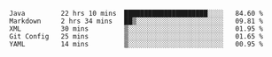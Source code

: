 <!--START_SECTION:waka-->
```text
Java         22 hrs 10 mins  █████████████████████░░░░   84.60 % 
Markdown     2 hrs 34 mins   ██▒░░░░░░░░░░░░░░░░░░░░░░   09.81 % 
XML          30 mins         ▒░░░░░░░░░░░░░░░░░░░░░░░░   01.95 % 
Git Config   25 mins         ▒░░░░░░░░░░░░░░░░░░░░░░░░   01.65 % 
YAML         14 mins         ▒░░░░░░░░░░░░░░░░░░░░░░░░   00.95 % 
```
<!--END_SECTION:waka-->

